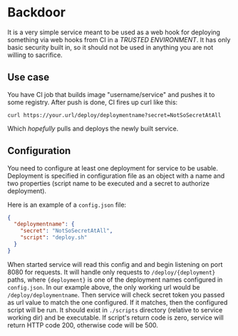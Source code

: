 # Backdoor

It is a very simple service meant to be used as a web hook for deploying something via web hooks from CI in a *TRUSTED ENVIRONMENT*.
It has only basic security built in, so it should not be used in anything you are not willing to sacrifice.

## Use case
You have CI job that builds image "username/service" and pushes it to some registry. After push is done, CI fires up curl like this:

```shell
curl https://your.url/deploy/deploymentname?secret=NotSoSecretAtAll
```

Which *hopefully* pulls and deploys the newly built service.

## Configuration

You need to configure at least one deployment for service to be usable. Deployment is specified in configuration file as an object with a name and two properties (script name to be executed and a secret to authorize deployment).

Here is an example of a `config.json` file:

```json
{
  "deploymentname": {
    "secret": "NotSoSecretAtAll",
    "script": "deploy.sh"
  }
}
```

When started service will read this config and and begin listening on port 8080 for requests. It will handle only requests to `/deploy/{deployment}` paths, where `{deployment}` is one of the deployment names configured in `config.json`. In our example above, the only working url would be `/deploy/deploymentname`. Then service will check secret token you passed as url value to match the one configured.
If it matches, then the configured script will be run. It should exist in `./scripts` directory (relative to service working dir) and be executable.
If script's return code is zero, service will return HTTP code 200, otherwise code will be 500.

